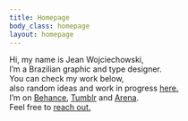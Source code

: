 ```yaml
---
title: Homepage
body_class: homepage
layout: homepage
---
```


Hi, my name is Jean Wojciechowski,<br /> I’m a Brazilian graphic and type designer.<br />You can check my work below,<br />also random ideas and work in progress <a href="/wip"><u>here.</u></a><br />I’m on <a href="{{ site.links.behance }}"><u>Behance</u></a>, <a href="{{ site.links.tumblr }}"><u>Tumblr</u></a> and <a href="{{ site.links.arena }}"><u>Arena</u></a>.<br />
Feel free to <a href="mailto:woj.jean@gmail.com"><u>reach out.</u></a>